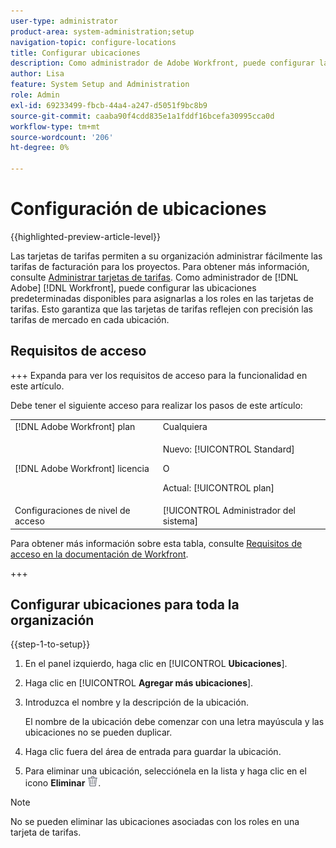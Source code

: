 ```yaml
---
user-type: administrator
product-area: system-administration;setup
navigation-topic: configure-locations
title: Configurar ubicaciones
description: Como administrador de Adobe Workfront, puede configurar las ubicaciones predeterminadas disponibles para asignar a roles en las tarjetas de tarifas.
author: Lisa
feature: System Setup and Administration
role: Admin
exl-id: 69233499-fbcb-44a4-a247-d5051f9bc8b9
source-git-commit: caaba90f4cdd835e1a1fddf16bcefa30995cca0d
workflow-type: tm+mt
source-wordcount: '206'
ht-degree: 0%

---
```


# Configuración de ubicaciones

{{highlighted-preview-article-level}}

Las tarjetas de tarifas permiten a su organización administrar fácilmente las tarifas de facturación para los proyectos. Para obtener más información, consulte [Administrar tarjetas de tarifas](/help/quicksilver/administration-and-setup/set-up-workfront/configure-system-defaults/manage-rate-cards.md). Como administrador de [!DNL Adobe] [!DNL Workfront], puede configurar las ubicaciones predeterminadas disponibles para asignarlas a los roles en las tarjetas de tarifas. Esto garantiza que las tarjetas de tarifas reflejen con precisión las tarifas de mercado en cada ubicación.

## Requisitos de acceso

+++ Expanda para ver los requisitos de acceso para la funcionalidad en este artículo.

Debe tener el siguiente acceso para realizar los pasos de este artículo:

<table style="table-layout:auto"> 
 <col> 
 <col> 
 <tbody> 
  <tr> 
   <td role="rowheader">[!DNL Adobe Workfront] plan</td> 
   <td>Cualquiera</td> 
  </tr> 
  <tr> 
   <td role="rowheader">[!DNL Adobe Workfront] licencia</td> 
   <td><p>Nuevo: [!UICONTROL Standard]</p>
   O
   <p>Actual: [!UICONTROL plan]</p>
   </td> 
  </tr>  
  <tr> 
   <td role="rowheader">Configuraciones de nivel de acceso</td> 
   <td>[!UICONTROL Administrador del sistema]</td>
  </tr> 
 </tbody> 
</table>

Para obtener más información sobre esta tabla, consulte [Requisitos de acceso en la documentación de Workfront](/help/quicksilver/administration-and-setup/add-users/access-levels-and-object-permissions/access-level-requirements-in-documentation.md).

+++

## Configurar ubicaciones para toda la organización

{{step-1-to-setup}}

1. En el panel izquierdo, haga clic en [!UICONTROL **Ubicaciones**].
1. Haga clic en [!UICONTROL **Agregar más ubicaciones**].
1. Introduzca el nombre y la descripción de la ubicación.

   El nombre de la ubicación debe comenzar con una letra mayúscula y las ubicaciones no se pueden duplicar.

1. Haga clic fuera del área de entrada para guardar la ubicación.
1. Para eliminar una ubicación, selecciónela en la lista y haga clic en el icono **Eliminar** ![Eliminar icono](assets/delete.png).

>[!NOTE]
>
>No se pueden eliminar las ubicaciones asociadas con los roles en una tarjeta de tarifas.

